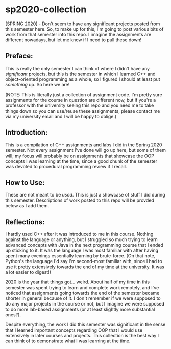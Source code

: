 # sp2020-collection
[SPRING 2020] - Don't seem to have any significant projects posted from this semester here. So, to make up for this, I'm going to post various bits of work from that semester into this repo. I imagine the assignments are different nowadays, but let me know if I need to pull these down!

## Preface:
This is really the only semester I can think of where I didn't have any *significant* projects, but this is the semester in which I learned C++ and object-oriented programming as a whole, so I figured I should at least put *something* up. So here we are!

(NOTE: This is literally just a collection of assignment code. I'm pretty sure assignments for the course in question are different now, but if you're a professor with the university seeing this repo and you need me to take things down so you can use/reuse these assignments, please contact me via my university email and I will be happy to oblige.)

## Introduction:
This is a compilation of C++ assignments and labs I did in the Spring 2020 semester. Not every assignment I've done will go up here, but some of them will; my focus will probably be on assignments that showcase the OOP concepts I was learning at the time, since a good chunk of the semester was devoted to procedural programming review if I recall.

## How to Use:
These are not meant to be *used*. This is just a showcase of stuff I did during this semester. Descriptions of work posted to this repo will be provded below as I add them.

## Reflections:
I hardly used C++ after it was introduced to me in this course. Nothing against the language or anything, but I struggled so much trying to learn advanced concepts with Java in the next programming course that I ended up sticking to it. It was the language I was most familiar with after having spent many evenings essentially learning by brute-force. (On that note, Python's the language I'd say I'm second-most familiar with, since I had to use it pretty extensively towards the end of my time at the university. It was a lot easier to digest!)

2020 is the year that things got... weird. About half of my time in this semester was spent trying to learn and complete work remotely, and I've noticed that assignments going towards the end of the semester became shorter in general because of it. I don't remember if we were supposed to do any major projects in the course or not, but I imagine we were supposed to do more lab-based assignments (or at least slightly more substantial ones?).

Despite everything, the work I did this semester was significant in the sense that I learned important concepts regarding OOP that I would use extensively in later courses and projects. This collection is the best way I can think of to demonstrate what I was learning at the time.
